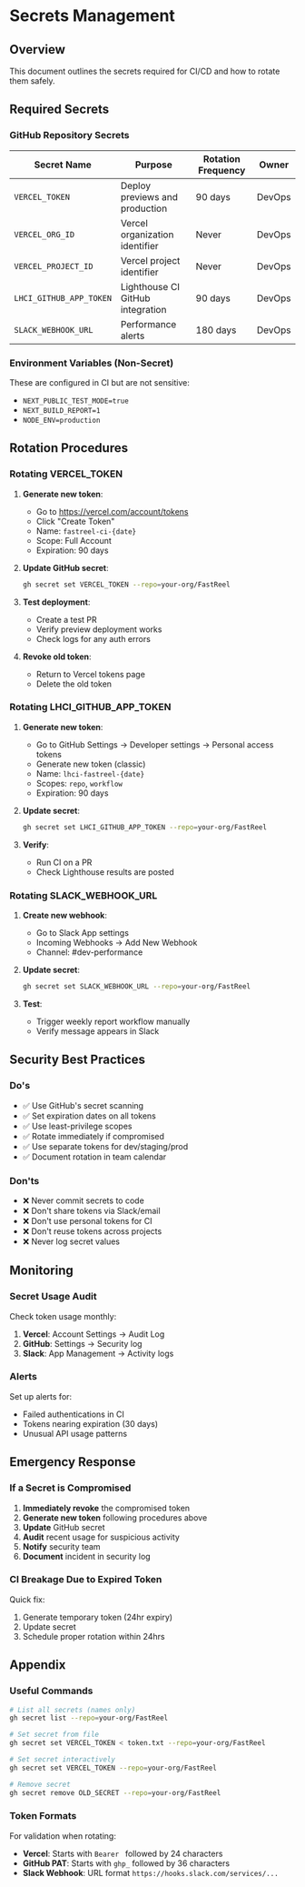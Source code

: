 # Secrets Management

## Overview

This document outlines the secrets required for CI/CD and how to rotate them safely.

## Required Secrets

### GitHub Repository Secrets

| Secret Name | Purpose | Rotation Frequency | Owner |
|------------|---------|-------------------|-------|
| `VERCEL_TOKEN` | Deploy previews and production | 90 days | DevOps |
| `VERCEL_ORG_ID` | Vercel organization identifier | Never | DevOps |
| `VERCEL_PROJECT_ID` | Vercel project identifier | Never | DevOps |
| `LHCI_GITHUB_APP_TOKEN` | Lighthouse CI GitHub integration | 90 days | DevOps |
| `SLACK_WEBHOOK_URL` | Performance alerts | 180 days | DevOps |

### Environment Variables (Non-Secret)

These are configured in CI but are not sensitive:

- `NEXT_PUBLIC_TEST_MODE=true`
- `NEXT_BUILD_REPORT=1`
- `NODE_ENV=production`

## Rotation Procedures

### Rotating VERCEL_TOKEN

1. **Generate new token**:
   - Go to https://vercel.com/account/tokens
   - Click "Create Token"
   - Name: `fastreel-ci-{date}`
   - Scope: Full Account
   - Expiration: 90 days

2. **Update GitHub secret**:
   ```bash
   gh secret set VERCEL_TOKEN --repo=your-org/FastReel
   ```

3. **Test deployment**:
   - Create a test PR
   - Verify preview deployment works
   - Check logs for any auth errors

4. **Revoke old token**:
   - Return to Vercel tokens page
   - Delete the old token

### Rotating LHCI_GITHUB_APP_TOKEN

1. **Generate new token**:
   - Go to GitHub Settings → Developer settings → Personal access tokens
   - Generate new token (classic)
   - Name: `lhci-fastreel-{date}`
   - Scopes: `repo`, `workflow`
   - Expiration: 90 days

2. **Update secret**:
   ```bash
   gh secret set LHCI_GITHUB_APP_TOKEN --repo=your-org/FastReel
   ```

3. **Verify**:
   - Run CI on a PR
   - Check Lighthouse results are posted

### Rotating SLACK_WEBHOOK_URL

1. **Create new webhook**:
   - Go to Slack App settings
   - Incoming Webhooks → Add New Webhook
   - Channel: #dev-performance

2. **Update secret**:
   ```bash
   gh secret set SLACK_WEBHOOK_URL --repo=your-org/FastReel
   ```

3. **Test**:
   - Trigger weekly report workflow manually
   - Verify message appears in Slack

## Security Best Practices

### Do's

- ✅ Use GitHub's secret scanning
- ✅ Set expiration dates on all tokens
- ✅ Use least-privilege scopes
- ✅ Rotate immediately if compromised
- ✅ Use separate tokens for dev/staging/prod
- ✅ Document rotation in team calendar

### Don'ts

- ❌ Never commit secrets to code
- ❌ Don't share tokens via Slack/email
- ❌ Don't use personal tokens for CI
- ❌ Don't reuse tokens across projects
- ❌ Never log secret values

## Monitoring

### Secret Usage Audit

Check token usage monthly:

1. **Vercel**: Account Settings → Audit Log
2. **GitHub**: Settings → Security log
3. **Slack**: App Management → Activity logs

### Alerts

Set up alerts for:
- Failed authentications in CI
- Tokens nearing expiration (30 days)
- Unusual API usage patterns

## Emergency Response

### If a Secret is Compromised

1. **Immediately revoke** the compromised token
2. **Generate new token** following procedures above
3. **Update** GitHub secret
4. **Audit** recent usage for suspicious activity
5. **Notify** security team
6. **Document** incident in security log

### CI Breakage Due to Expired Token

Quick fix:
1. Generate temporary token (24hr expiry)
2. Update secret
3. Schedule proper rotation within 24hrs

## Appendix

### Useful Commands

```bash
# List all secrets (names only)
gh secret list --repo=your-org/FastReel

# Set secret from file
gh secret set VERCEL_TOKEN < token.txt --repo=your-org/FastReel

# Set secret interactively
gh secret set VERCEL_TOKEN --repo=your-org/FastReel

# Remove secret
gh secret remove OLD_SECRET --repo=your-org/FastReel
```

### Token Formats

For validation when rotating:

- **Vercel**: Starts with `Bearer ` followed by 24 characters
- **GitHub PAT**: Starts with `ghp_` followed by 36 characters
- **Slack Webhook**: URL format `https://hooks.slack.com/services/...` 